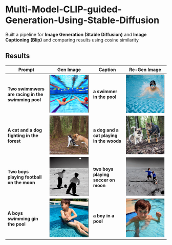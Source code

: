 # Multi-Model-CLIP-guided-Generation-Using-Stable-Diffusion
Built a pipeline for **Image Generation (Stable Diffusion)** and **Image Captioning (Blip)** and comparing results using cosine similarity

## Results

|  Prompt  |  Gen Image |  Caption |  Re-Gen Image |
|----------------|--------------|------------|-----------------|
| **Two swimmwers are racing in the swimming pool** | ![](images/gen1.png) | **a swimmer in the pool** | ![](images/re_gen1.png) |
| **A cat and a dog fighting in the forest** | ![](images/gen2.png) | **a dog and a cat playing in the woods** | ![](images/re_gen2.png) |
| **Two boys playing football on the moon** | ![](images/gen3.png) | **two boys playing soccer on moon** | ![](images/re_gen3.png) |
| **A boys swimming gin the pool** | ![](images/gen4.png) | **a boy in a pool** | ![](images/re_gen4.png) |


